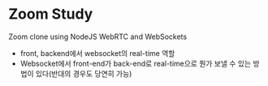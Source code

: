 # Zoom Study

Zoom clone using NodeJS WebRTC and WebSockets

- front, backend에서 websocket의 real-time 역할
- Websocket에서 front-end가 back-end로 real-time으로 뭔가 보낼 수 있는 방법이 있다(반대의 경우도 당연히 가능)